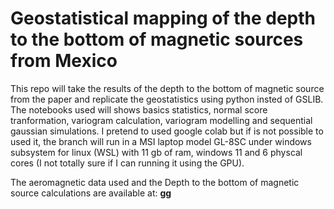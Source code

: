 # Geostatistical mapping of the depth to the bottom of magnetic sources from Mexico

This repo will take the results of the depth to the bottom of magnetic source from the paper and replicate the geostatistics using python insted of GSLIB. The notebooks used will shows basics statistics, normal score tranformation, variogram calculation, variogram modelling and sequential gaussian simulations. I pretend to used google colab but if is not possible to used it, the branch will run in a MSI laptop model GL-8SC under windows subsystem for linux (WSL) with 11 gb of ram, windows 11 and 6 physcal cores (I not totally sure if I can running it using the GPU).

The aeromagnetic data used and the Depth to the bottom of magnetic source calculations are available at: **gg**
